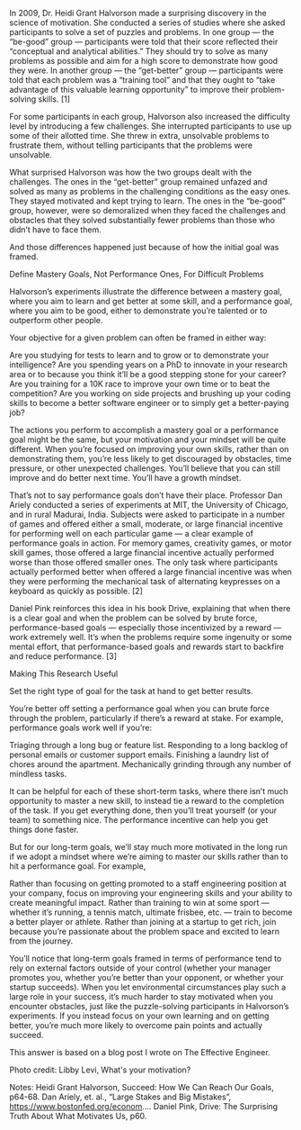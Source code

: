
In 2009, Dr. Heidi Grant Halvorson made a surprising discovery in the science of motivation. She conducted a series of studies where she asked participants to solve a set of puzzles and problems. In one group — the “be-good” group — participants were told that their score reflected their “conceptual and analytical abilities.” They should try to solve as many problems as possible and aim for a high score to demonstrate how good they were. In another group — the “get-better” group — participants were told that each problem was a “training tool” and that they ought to “take advantage of this valuable learning opportunity” to improve their problem-solving skills. [1]

For some participants in each group, Halvorson also increased the difficulty level by introducing a few challenges. She interrupted participants to use up some of their allotted time. She threw in extra, unsolvable problems to frustrate them, without telling participants that the problems were unsolvable.

What surprised Halvorson was how the two groups dealt with the challenges. The ones in the “get-better” group remained unfazed and solved as many as problems in the challenging conditions as the easy ones. They stayed motivated and kept trying to learn. The ones in the “be-good” group, however, were so demoralized when they faced the challenges and obstacles that they solved substantially fewer problems than those who didn’t have to face them.

And those differences happened just because of how the initial goal was framed.

Define Mastery Goals, Not Performance Ones, For Difficult Problems

Halvorson’s experiments illustrate the difference between a mastery goal, where you aim to learn and get better at some skill, and a performance goal, where you aim to be good, either to demonstrate you’re talented or to outperform other people.

Your objective for a given problem can often be framed in either way:

Are you studying for tests to learn and to grow or to demonstrate your intelligence?
Are you spending years on a PhD to innovate in your research area or to because you think it’ll be a good stepping stone for your career?
Are you training for a 10K race to improve your own time or to beat the competition?
Are you working on side projects and brushing up your coding skills to become a better software engineer or to simply get a better-paying job?

The actions you perform to accomplish a mastery goal or a performance goal might be the same, but your motivation and your mindset will be quite different. When you’re focused on improving your own skills, rather than on demonstrating them, you’re less likely to get discouraged by obstacles, time pressure, or other unexpected challenges. You’ll believe that you can still improve and do better next time. You’ll have a growth mindset.

That’s not to say performance goals don’t have their place. Professor Dan Ariely conducted a series of experiments at MIT, the University of Chicago, and in rural Madurai, India. Subjects were asked to participate in a number of games and offered either a small, moderate, or large financial incentive for performing well on each particular game — a clear example of performance goals in action. For memory games, creativity games, or motor skill games, those offered a large financial incentive actually performed worse than those offered smaller ones. The only task where participants actually performed better when offered a large financial incentive was when they were performing the mechanical task of alternating keypresses on a keyboard as quickly as possible. [2]

Daniel Pink reinforces this idea in his book Drive, explaining that when there is a clear goal and when the problem can be solved by brute force, performance-based goals — especially those incentivized by a reward — work extremely well. It’s when the problems require some ingenuity or some mental effort, that performance-based goals and rewards start to backfire and reduce performance. [3]

Making This Research Useful

Set the right type of goal for the task at hand to get better results.

You’re better off setting a performance goal when you can brute force through the problem, particularly if there’s a reward at stake. For example, performance goals work well if you’re:

Triaging through a long bug or feature list.
Responding to a long backlog of personal emails or customer support emails.
Finishing a laundry list of chores around the apartment.
Mechanically grinding through any number of mindless tasks.

It can be helpful for each of these short-term tasks, where there isn’t much opportunity to master a new skill, to instead tie a reward to the completion of the task. If you get everything done, then you’ll treat yourself (or your team) to something nice. The performance incentive can help you get things done faster.

But for our long-term goals, we’ll stay much more motivated in the long run if we adopt a mindset where we’re aiming to master our skills rather than to hit a performance goal. For example,

Rather than focusing on getting promoted to a staff engineering position at your company, focus on improving your engineering skills and your ability to create meaningful impact.
Rather than training to win at some sport — whether it’s running, a tennis match, ultimate frisbee, etc. — train to become a better player or athlete.
Rather than joining at a startup to get rich, join because you’re passionate about the problem space and excited to learn from the journey.

You’ll notice that long-term goals framed in terms of performance tend to rely on external factors outside of your control (whether your manager promotes you, whether you’re better than your opponent, or whether your startup succeeds). When you let environmental circumstances play such a large role in your success, it’s much harder to stay motivated when you encounter obstacles, just like the puzzle-solving participants in Halvorson’s experiments. If you instead focus on your own learning and on getting better, you’re much more likely to overcome pain points and actually succeed.

This answer is based on a blog post I wrote on The Effective Engineer.

Photo credit: Libby Levi, What's your motivation?

Notes:
Heidi Grant Halvorson, Succeed: How We Can Reach Our Goals, p64-68.
Dan Ariely, et. al., “Large Stakes and Big Mistakes”, https://www.bostonfed.org/econom....
Daniel Pink, Drive: The Surprising Truth About What Motivates Us, p60.
